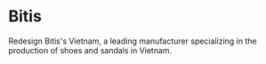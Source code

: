 # Bitis
Redesign Bitis's Vietnam, a leading manufacturer specializing in the production of shoes and sandals in Vietnam.
